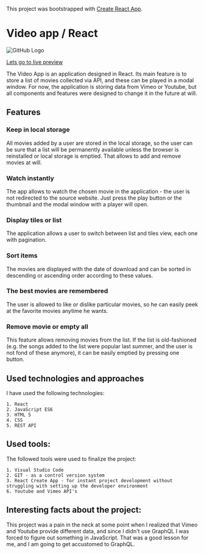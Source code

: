 This project was bootstrapped with [Create React App](https://github.com/facebook/create-react-app).
# Video app / React

![GitHub Logo](/images/app_demo.bmp)


[Lets go to live preview](https://pdoubleu.github.io/video_app_04_2021/)


The Video App is an application designed in React. Its main feature is to store a list of movies collected via API, and these can be played in a modal window. For now, the application is storing data from Vimeo or Youtube, but all components and features were designed to change it in the future at will.

## Features

### Keep in local storage
All movies added by a user are stored in the local storage, so the user can be sure that a list will be permanently available unless the browser is reinstalled or local storage is emptied. That allows to add and remove movies at will.

### Watch instantly
The app allows to watch the chosen movie in the application - the user is not redirected to the source website. Just press the play button or the thumbnail and the modal window with a player will open.

### Display tiles or list
The application allows a user to switch between list and tiles view, each one with pagination.

### Sort items
The movies are displayed with the date of download and can be sorted in descending or ascending order according to these values.

### The best movies are remembered
The user is allowed to like or dislike particular movies, so he can easily peek at the favorite movies anytime he wants.

### Remove movie or empty all
This feature allows removing movies from the list. If the list is old-fashioned (e.g. the songs added to the list were popular last summer, and the user is not fond of these anymore), it can be easily emptied by pressing one button.

## Used technologies and approaches



I have used the following technologies:

    1. React
    2. JavaScript ES6
    3. HTML 5
    4. CSS
    5. REST API


## Used tools:

The followed tools were used to finalize the project:

    1. Visual Studio Code
    2. GIT - as a control version system
    3. React Create App - for instant project development without struggling with setting up the developer environment
    6. Youtube and Vimeo API's
## Interesting facts about the project:

This project was a pain in the neck at some point when I realized that Vimeo and Youtube provide different data, and since I didn't use GraphQL I was forced to figure out something in JavaScript. That was a good lesson for me, and I am going to get accustomed to GraphQL.


